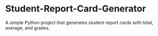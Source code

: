 # Student-Report-Card-Generator
A simple Python project that generates student report cards with total, average, and grades.
